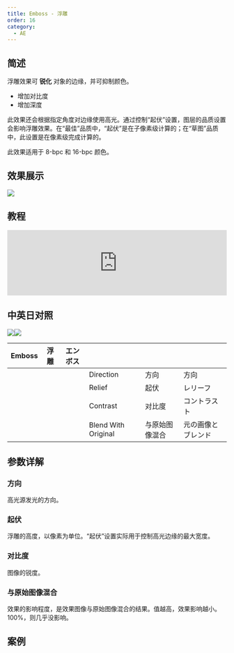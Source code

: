 ```yaml
---
title: Emboss - 浮雕
order: 16
category:
  - AE
---
```


## 简述

浮雕效果可 **锐化** 对象的边缘，并可抑制颜色。

- 增加对比度
- 增加深度

此效果还会根据指定角度对边缘使用高光。通过控制“起伏”设置，图层的品质设置会影响浮雕效果。在“最佳”品质中，“起伏”是在子像素级计算的；在“草图”品质中，此设置是在像素级完成计算的。

此效果适用于 8-bpc 和 16-bpc 颜色。

## 效果展示

![](https://cdn.yuelili.com/20220102001044.png)

## 教程

<iframe src="https://player.bilibili.com/player.html?bvid=BV1e34y1X7Vj&page=81&high_quality=1" width="100%" allowfullscreen="allowfullscreen" frameborder="0"></iframe>

## 中英日对照

![](https://mir.yuelili.com/wp-content/uploads/user/AE/effects/AE-Effects-Stylize-Emboss.png)![](https://mir.yuelili.com/wp-content/uploads/user/AE/effects/AE-Effects-Stylize-Emboss_cn.png)

| Emboss | 浮雕 | エンボス |                     |                |                    |
| ------ | ---- | -------- | ------------------- | -------------- | ------------------ |
|        |      |          | Direction           | 方向           | 方向               |
|        |      |          | Relief              | 起伏           | レリーフ           |
|        |      |          | Contrast            | 对比度         | コントラスト       |
|        |      |          | Blend With Original | 与原始图像混合 | 元の画像とブレンド |

## 参数详解

### 方向

高光源发光的方向。

### 起伏

浮雕的高度，以像素为单位。“起伏”设置实际用于控制高光边缘的最大宽度。

### 对比度

图像的锐度。

### 与原始图像混合

效果的影响程度，是效果图像与原始图像混合的结果。值越高，效果影响越小。 100%，则几乎没影响。

## 案例
